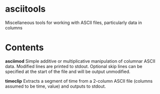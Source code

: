 # asciitools
Miscellaneous tools for working with ASCII files, particularly data in columns

# Contents

**asciimod**
Simple additive or multiplicative manipulation of columnar ASCII data.  Modified lines
are printed to stdout.  Optional skip lines can be specified at the start of the file
and will be output unmodified.  

**timeclip**
Extracts a segment of time from a 2-column ASCII file (columns assumed to be time, value)
and outputs to stdout.
